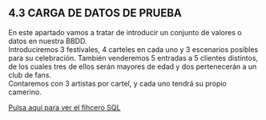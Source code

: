 ## 4.3 CARGA DE DATOS DE PRUEBA

En este apartado vamos a tratar de introducir un conjunto de valores o datos en nuestra BBDD.  
Introduciremos 3 festivales, 4 carteles en cada uno y 3 escenarios posibles para su celebración. También venderemos 5 entradas a 5 clientes distintos, de los cuales tres de ellos serán mayores de edad y dos pertenecerán a un club de fans.  
Contaremos con 3 artistas por cartel, y cada uno tendrá su propio camerino.

[Pulsa aquí para ver el fihcero SQL]()
